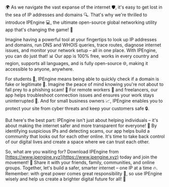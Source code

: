 🌍 As we navigate the vast expanse of the internet 🛡️, it's easy to get lost in the sea of IP addresses and domains 🔍. That's why we're thrilled to introduce IPEngine 💻, the ultimate open-source global networking utility app that's changing the game! 🚀

Imagine having a powerful tool at your fingertips to look up IP addresses and domains, run DNS and WHOIS queries, trace routes, diagnose internet issues, and monitor your network setup – all in one place. With IPEngine, you can do just that! 📊 Our app is 100% free, works in every country and region, supports all languages, and is fully open-source 🌐, making it accessible to anyone, anywhere.

For students 🔧, IPEngine means being able to quickly check if a domain is fake or legitimate 💸. Imagine the peace of mind knowing you're not about to fall prey to a phishing scam! 👀 For remote workers 🏢 and freelancers, our app helps troubleshoot connection issues and ensures your work stays uninterrupted 💪. And for small business owners 📈, IPEngine enables you to protect your site from cyber threats and keep your customers safe 🔒.

But here's the best part: IPEngine isn't just about helping individuals – it's about making the internet safer and more transparent for everyone! 🌟 By identifying suspicious IPs and detecting scams, our app helps build a community that looks out for each other online. It's time to take back control of our digital lives and create a space where we can trust each other.

So, what are you waiting for? Download IPEngine from [https://www.ipengine.xyz](https://www.ipengine.xyz) today and join the movement! 🎉 Share it with your friends, family, communities, and online groups. Together, let's build a safer, smarter internet – one IP at a time 🔥. Remember: with great power comes great responsibility 💪, so use IPEngine wisely and help us create a brighter digital future for all! 🌟